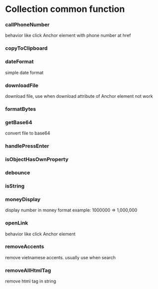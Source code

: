 # Collection common function

### callPhoneNumber
behavior like click Anchor element with phone number at href

### copyToClipboard

### dateFormat
simple date format

### downloadFile
download file, use when download attribute of Anchor element not work

### formatBytes

### getBase64
convert file to base64

### handlePressEnter

### isObjectHasOwnProperty

### debounce

### isString

### moneyDisplay
display number in money format
example: 1000000 => 1,000,000

### openLink
behavior like click Anchor element

### removeAccents
remove vietnamese accents. usually use when search

### removeAllHtmlTag
remove html tag in string